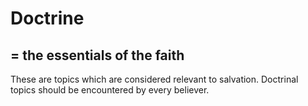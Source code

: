 # Doctrine
## = the essentials of the faith

These are topics which are considered relevant to salvation.
Doctrinal topics should be encountered by every believer.
